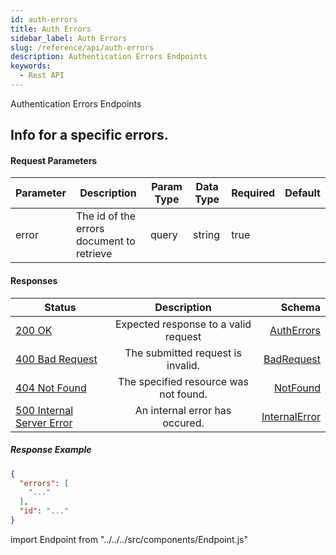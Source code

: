 ```yaml
---
id: auth-errors
title: Auth Errors
sidebar_label: Auth Errors
slug: /reference/api/auth-errors
description: Authentication Errors Endpoints
keywords:
  - Rest API
---
```


Authentication Errors Endpoints



## Info for a specific errors.



<Endpoint method="get" path="/api/v1/auth/auth-errors/"/>

#### Request Parameters

| Parameter     |      Description      |  Param Type | Data Type | Required | Default
| ------------- | -----------         | ----       | ----     | ----    | ------ |
| error | The id of the errors document to retrieve | query | string | true |  |




#### Responses

| Status     |     Description       |  Schema
| ---------- | :--------------:      | -------:|
[200 OK](https://tools.ietf.org/html/rfc7231#section-6.3.1) | Expected response to a valid request | [AuthErrors](/docs/reference/api/api-schemas#autherrors)
[400 Bad Request](https://tools.ietf.org/html/rfc7231#section-6.5.1) | The submitted request is invalid. | [BadRequest](/docs/reference/api/api-schemas#badrequest)
[404 Not Found](https://tools.ietf.org/html/rfc7231#section-6.5.4) | The specified resource was not found. | [NotFound](/docs/reference/api/api-schemas#notfound)
[500 Internal Server Error](https://tools.ietf.org/html/rfc7231#section-6.6.1) | An internal error has occured. | [InternalError](/docs/reference/api/api-schemas#internalerror)



##### Response Example
```json
{
  "errors": [
    "..."
  ],
  "id": "..."
}
```









import Endpoint from "../../../src/components/Endpoint.js"
